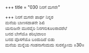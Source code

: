 +++
title = "030 ನಿನಗೆ ಮಗನೇ"

+++
ನಿನಗೆ ಮಗನೇ ಪಾರ್ಥ ನಿನ್ನರ  
ಮನೆಯ ಬಾಣಸದಾತನೇ ಶಿಖಿ  
ಯನುಜನೇ ಮುರವೈರಿ ನಿನಗನುಕೂಲರಾದರೆಲೆ   
ಬನದ ಬೇಗೆಯೊ ಪರಿಭವಾಲಂ  
ಬನದ ವೊಸಗೆಯೊ ಬಂದುದಿದೆ ಬಿಡು  
ಮನೆಯ ಮನ್ನೆಯ ಗಂಡನಾಗೆಂದುದು ಸುರಸ್ತೋಮ     ॥30॥